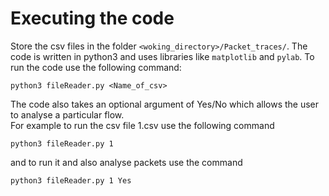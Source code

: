 # Executing the code
Store the csv files in the folder `<woking_directory>/Packet_traces/`. The code is written in python3 and uses libraries like `matplotlib` and `pylab`. To run the code use the following command: <br/>
```
python3 fileReader.py <Name_of_csv>
```
The code also takes an optional argument of Yes/No which allows the user to analyse a particular flow.<br/>
For example to run the csv file 1.csv use the following command<br/>
```
python3 fileReader.py 1
```
and to run it and also analyse packets use the command
```
python3 fileReader.py 1 Yes
```
